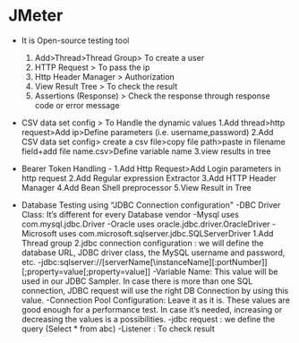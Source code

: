 # JMeter
* It is Open-source testing tool
     1. Add>Thread>Thread Group> To create a user
     2. HTTP Request   > To pass the ip
     3. Http Header Manager > Authorization
     4. View Result Tree > To check the result
     5. Assertions (Response) > Check the response through response code or error message

* CSV data set config > To Handle the dynamic values
     1.Add thread>http request>Add ip>Define parameters (i.e. username,password)
     2.Add CSV data set config> create a csv file>copy file path>paste in filename field+add file name.csv>Define variable name
     3.view results in tree

* Bearer Token Handling -
     1.Add Http Request>Add Login parameters in http request
     2.Add Regular expression Extractor
     3.Add HTTP Header Manager
     4.Add Bean Shell preprocessor
     5.View Result in Tree

* Database Testing using “JDBC Connection configuration"
   -DBC Driver Class: It’s different for every Database vendor
   -Mysql uses com.mysql.jdbc.Driver
   -Oracle uses oracle.jdbc.driver.OracleDriver
   -Microsoft uses com.microsoft.sqlserver.jdbc.SQLServerDriver
  1.Add Thread group
  2.jdbc connection configuration : we will define the database URL, JDBC driver class, the MySQL  username and password, etc.
    -jdbc:sqlserver://[serverName[\instanceName][:portNumber]][;property=value[;property=value]]
    -Variable Name: This value will be used in our JDBC Sampler. In case there is more than one SQL connection, JDBC request will use the right DB Connection by using this value.
    -Connection Pool Configuration: Leave it as it is. These values are good enough for a performance test. In case it’s needed, increasing or decreasing the values is a possibilities.
    -jdbc request : we define the query (Select * from abc)
    -Listener : To check result















